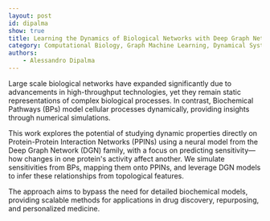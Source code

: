 ```yaml
---
layout: post
id: dipalma
show: true
title: Learning the Dynamics of Biological Networks with Deep Graph Networks
category: Computational Biology, Graph Machine Learning, Dynamical Systems
authors:
    - Alessandro Dipalma
---
```


Large scale biological networks have expanded significantly due to advancements in high-throughput technologies, yet they remain static representations of complex biological processes. In contrast, Biochemical Pathways (BPs) model cellular processes dynamically, providing insights through numerical simulations. 

This work explores the potential of studying dynamic properties directly on Protein-Protein Interaction Networks (PPINs) using a neural model from the Deep Graph Network (DGN) family, with a focus on predicting sensitivity—how changes in one protein's activity affect another. We simulate sensitivities from BPs, mapping them onto PPINs, and leverage DGN models to infer these relationships from topological features. 

The approach aims to bypass the need for detailed biochemical models, providing scalable methods for applications in drug discovery, repurposing, and personalized medicine.